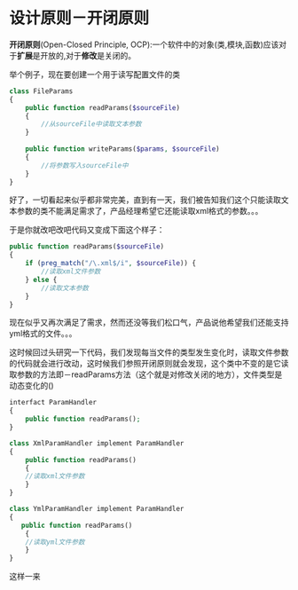 # 设计原则－开闭原则

**开闭原则**(Open-Closed Principle, OCP):一个软件中的对象(类,模块,函数)应该对于**扩展**是开放的,对于**修改**是关闭的。

举个例子，现在要创建一个用于读写配置文件的类

``` php
class FileParams
{
    public function readParams($sourceFile)
    {
        //从sourceFile中读取文本参数
    }
    
    public function writeParams($params, $sourceFile)
    {
        //将参数写入sourceFile中
    }
}
```
好了，一切看起来似乎都非常完美，直到有一天，我们被告知我们这个只能读取文本参数的类不能满足需求了，产品经理希望它还能读取xml格式的参数。。。

于是你就改吧改吧代码又变成下面这个样子：

```php
public function readParams($sourceFile)
{
    if (preg_match("/\.xml$/i", $sourceFile)) {
        //读取xml文件参数
    } else {
        //读取文本参数
    }
}
```
现在似乎又再次满足了需求，然而还没等我们松口气，产品说他希望我们还能支持yml格式的文件。。。

这时候回过头研究一下代码，我们发现每当文件的类型发生变化时，读取文件参数的代码就会进行改动，这时候我们参照开闭原则就会发现，这个类中不变的是它读取参数的方法即－readParams方法（这个就是对修改关闭的地方），文件类型是动态变化的()

```php
interfact ParamHandler
{
    public function readParams();
}

class XmlParamHandler implement ParamHandler
{
    public function readParams()
    {
    //读取xml文件参数
    }
}

class YmlParamHandler implement ParamHandler
{
   public function readParams()
    {
    //读取yml文件参数
    }
}

```
这样一来





